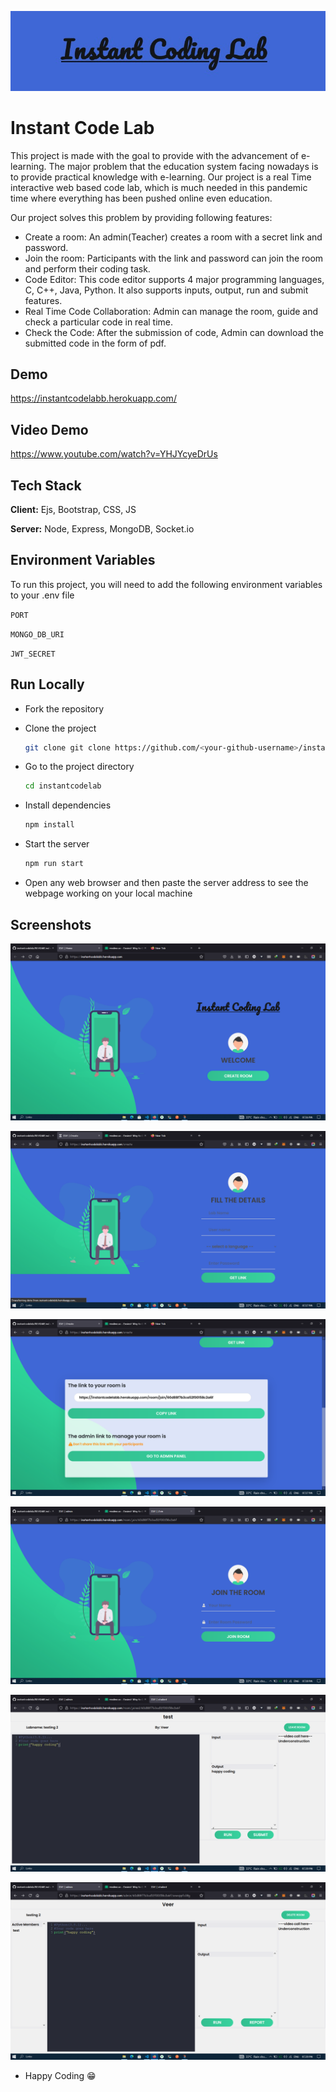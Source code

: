 ﻿
 ![Logo](https://github.com/Veeresh-Rex/instantcodelab/blob/master/Screenshots/logo.jpg)

 # Instant Code Lab
 

This project is made with the goal to provide with the advancement of e-learning. The major problem that the education system facing nowadays is to provide practical knowledge with e-learning.
Our project is a real Time interactive web based code lab, which is much needed in this pandemic time where everything has been pushed online even education. 

Our project solves this problem by providing following features:
- Create a room: An admin(Teacher) creates a room with a secret link and password.
- Join the room: Participants with the link and password can join the room and perform their coding task.
- Code Editor: This code editor supports 4 major programming languages, C, C++, Java, Python. It also supports inputs, output, run and submit features.
- Real Time Code Collaboration: Admin can manage the room, guide and check a particular code in real time.
- Check the Code: After the submission of code, Admin can download the submitted code in the form of pdf. 



## Demo

https://instantcodelabb.herokuapp.com/

## Video Demo

https://www.youtube.com/watch?v=YHJYcyeDrUs

  
## Tech Stack

**Client:** Ejs, Bootstrap, CSS, JS

**Server:** Node, Express, MongoDB, Socket.io


## Environment Variables

To run this project, you will need to add the following environment variables to your .env file

`PORT`

`MONGO_DB_URI`

`JWT_SECRET`

  
## Run Locally
- Fork the repository

- Clone the project

    ```bash
  git clone git clone https://github.com/<your-github-username>/instantcodelab.git
    ```

- Go to the project directory

    ```bash
  cd instantcodelab
    ```

- Install dependencies

    ```bash
  npm install
    ```

- Start the server

    ```bash
  npm run start
    ```

- Open any web browser and then paste the server address to see the webpage working on your local machine

## Screenshots

![App Screenshot](https://github.com/Veeresh-Rex/instantcodelab/blob/master/Screenshots/1.png)


![App Screenshot](https://github.com/Veeresh-Rex/instantcodelab/blob/master/Screenshots/2.png)


![App Screenshot](https://github.com/Veeresh-Rex/instantcodelab/blob/master/Screenshots/3.png)


![App Screenshot](https://github.com/Veeresh-Rex/instantcodelab/blob/master/Screenshots/4.png)


![App Screenshot](https://github.com/Veeresh-Rex/instantcodelab/blob/master/Screenshots/5.png)


![App Screenshot](https://github.com/Veeresh-Rex/instantcodelab/blob/master/Screenshots/6.png)

- Happy Coding 😁

